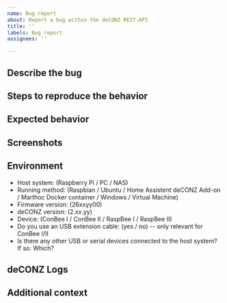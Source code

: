 ```yaml
---
name: Bug report
about: Report a bug within the deCONZ REST-API
title: ''
labels: Bug report
assignees: ''

---
```


<!--
  - Use this issue template to report a bug in the deCONZ REST-API.
  - If you want to report a bug for the Phoscon App, please head over to: https://github.com/dresden-elektronik/phoscon-app-beta
  - If you're unsure if the bug fits into this issue tracker, please ask for advise in our Discord chat: https://discord.gg/QFhTxqN
  - Please make sure sure you're running the latest version of deCONZ: https://github.com/dresden-elektronik/deconz-rest-plugin/releases
-->

## Describe the bug
<!--
  Describe the issue you are experiencing here to communicate to the
  maintainers. Tell us what you were trying to do and what happened.

  Help us understand the issue by providing valuable context.
-->

## Steps to reproduce the behavior
<!--
  If the problem is reproducable, list the steps here:

  1. Go to '...'
  2. Click on '....'
  3. Scroll down to '....'
  4. Observed error

  If the problem can't be reproduced and is sporadic, please provide some details
  on how often and when the issue happens.
-->

## Expected behavior
<!--
  If applicable, describe what you expected to happen.
-->

## Screenshots
<!--
  If applicable, add screenshots to help explain the problem.
-->

## Environment
<!--
  The deCONZ and firmware versions are found in the Phoscon App: Menu -> Settings -> Gateway,
  as well as in the deCONZ GUI: Menu > Help > About deCONZ.
-->

 - Host system: (Raspberry Pi / PC / NAS)
 - Running method: (Raspbian / Ubuntu / Home Assistent deCONZ Add-on / Marthoc Docker container / Windows / Virtual Machine)
 - Firmware version: (26xxyy00)
 - deCONZ version: (2.xx.yy)
 - Device: (ConBee I / ConBee II / RaspBee I / RaspBee II)
 - Do you use an USB extension cable: (yes / no) -- only relevant for ConBee I/II
 - Is there any other USB or serial devices connected to the host system? If so: Which?

## deCONZ Logs
<!--
  Debug logs can help to investigate certain problems like device pairing and communication issues.
  Logging can be enabled on the command line as described in:
  https://github.com/dresden-elektronik/deconz-rest-plugin/wiki/deCONZ-debug-flags
-->

## Additional context
<!--
  If relevant, add any other context about the problem here, like network size, number of routers and end-devices
  and what kind of devices/brands are in the network.
-->
